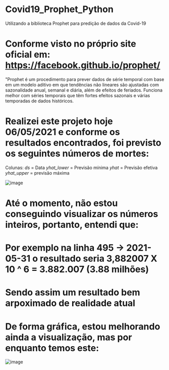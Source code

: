 # Covid19_Prophet_Python
Utilizando a biblioteca Prophet para predição de dados da Covid-19

# Conforme visto no próprio site oficial em: https://facebook.github.io/prophet/
"Prophet é um procedimento para prever dados de série temporal com base em um modelo aditivo em que tendências não lineares são ajustadas com sazonalidade anual, semanal e diária, além de efeitos de feriados. Funciona melhor com séries temporais que têm fortes efeitos sazonais e várias temporadas de dados históricos. 

# Realizei este projeto hoje 06/05/2021 e conforme os resultados encontrados, foi previsto os seguintes números de mortes:
Colunas:
*ds* = Data
*yhat_lower* = Previsão mínima
*yhat* = Previsão efetiva
*yhat_upper* = previsão máxima

![image](https://user-images.githubusercontent.com/67704261/117239389-0e204f00-ae05-11eb-969c-2ddf6a7d75b2.png)


# Até o momento, não estou conseguindo visualizar os números inteiros, portanto, entendi que:
# Por exemplo na linha 495 -> 2021-05-31 o resultado seria 3,882007 X 10 ^ 6 = 3.882.007 (3.88 milhões)
# Sendo assim um resultado bem arpoximado de realidade atual

# De forma gráfica, estou melhorando ainda a visualização, mas por enquanto temos este:

![image](https://user-images.githubusercontent.com/67704261/117239928-1927af00-ae06-11eb-83c8-f2c3f1aeea99.png)
